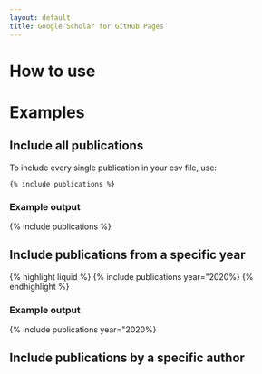 ```yaml
---
layout: default
title: Google Scholar for GitHub Pages
---
```

# How to use

# Examples

## Include all publications
To include every single publication in your csv file, use:
```liquid
{% include publications %}
```
### Example output
{% include publications %}

## Include publications from a specific year
{% highlight liquid %}
{% include publications year="2020%}
{% endhighlight %}
### Example output
{% include publications year="2020%}


## Include publications by a specific author
